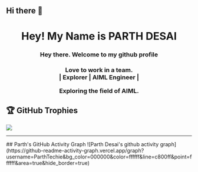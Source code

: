 ## Hi there 👋

<h1 align = "center"> Hey! My Name is PARTH DESAI </h1>
<h3 align = "center"> Hey there. Welcome to my github profile</h3>
<h3 align = "center">Love to work in a team.<br> | Explorer | AIML Engineer |</br>
<p>Exploring the field of AIML.</p>


## 🏆 GitHub Trophies
![](https://github-profile-trophy.vercel.app/?username=ParthTechie&theme=radical&no-frame=true&no-bg=false&column=-1)
<hr>
## Parth's GitHub Activity Graph 
![Parth Desai's github activity graph](https://github-readme-activity-graph.vercel.app/graph?username=ParthTechie&bg_color=000000&color=ffffff&line=c800ff&point=ffffff&area=true&hide_border=true)

<!--
**ParthTechie/ParthTechie** is a ✨ _special_ ✨ repository because its `README.md` (this file) appears on your GitHub profile.

Here are some ideas to get you started:

- 🔭 I’m currently working on ...
- 🌱 I’m currently learning ...
- 👯 I’m looking to collaborate on ...
- 🤔 I’m looking for help with ...
- 💬 Ask me about ...
- 📫 How to reach me: ...
- 😄 Pronouns: ...
- ⚡ Fun fact: ...
-->
